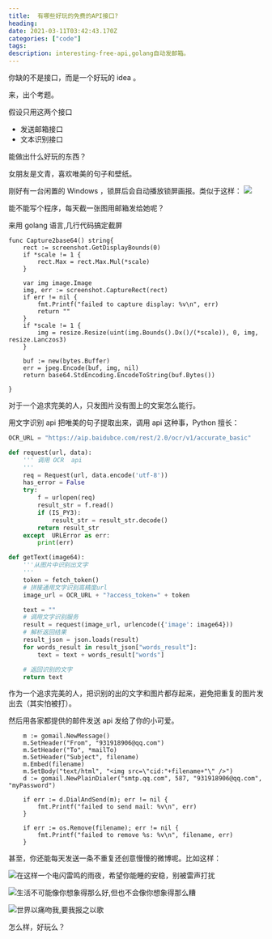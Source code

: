 ```yaml
---
title:  有哪些好玩的免费的API接口?
heading: 
date: 2021-03-11T03:42:43.170Z
categories: ["code"]
tags: 
description: interesting-free-api,golang自动发邮箱。
---
```


你缺的不是接口，而是一个好玩的 idea 。

来，出个考题。

假设只用这两个接口
- 发送邮箱接口
- 文本识别接口

能做出什么好玩的东西？

女朋友是文青，喜欢唯美的句子和壁纸。

刚好有一台闲置的 Windows ，锁屏后会自动播放锁屏画报。类似于这样：
![](https://gitee.com/smile365/blogimg/raw/master/sxy91/1615436033621.png)

能不能写个程序，每天截一张图用邮箱发给她呢？

来用 golang 语言,几行代码搞定截屏
```golang
func Capture2base64() string{
    rect := screenshot.GetDisplayBounds(0)
    if *scale != 1 {
        rect.Max = rect.Max.Mul(*scale)
    }

    var img image.Image
    img, err := screenshot.CaptureRect(rect)
    if err != nil {
        fmt.Printf("failed to capture display: %v\n", err)
        return ""
    }
    if *scale != 1 {
        img = resize.Resize(uint(img.Bounds().Dx()/(*scale)), 0, img, resize.Lanczos3)
    }

    buf := new(bytes.Buffer)
    err = jpeg.Encode(buf, img, nil)
    return base64.StdEncoding.EncodeToString(buf.Bytes())

}
```

对于一个追求完美的人，只发图片没有图上的文案怎么能行。

用文字识别 api 把唯美的句子提取出来，调用 api 这种事，Python 擅长：
```python
OCR_URL = "https://aip.baidubce.com/rest/2.0/ocr/v1/accurate_basic"

def request(url, data):
    ''' 调用 OCR  api 
    '''
    req = Request(url, data.encode('utf-8'))
    has_error = False
    try:
        f = urlopen(req)
        result_str = f.read()
        if (IS_PY3):
            result_str = result_str.decode()
        return result_str
    except  URLError as err:
        print(err)

def getText(image64):
    '''从图片中识别出文字
    '''
    token = fetch_token()
    # 拼接通用文字识别高精度url
    image_url = OCR_URL + "?access_token=" + token

    text = ""
    # 调用文字识别服务
    result = request(image_url, urlencode({'image': image64}))
    # 解析返回结果
    result_json = json.loads(result)
    for words_result in result_json["words_result"]:
        text = text + words_result["words"]

    # 返回识别的文字
    return text
```

作为一个追求完美的人，把识别的出的文字和图片都存起来，避免把重复的图片发出去（其实怕被打）。

然后用各家都提供的邮件发送 api 发给了你的小可爱。
```golang
    m := gomail.NewMessage()
    m.SetHeader("From", "931918906@qq.com")
    m.SetHeader("To", *mailTo)
    m.SetHeader("Subject", filename)
    m.Embed(filename)
    m.SetBody("text/html", "<img src=\"cid:"+filename+"\" />")
    d := gomail.NewPlainDialer("smtp.qq.com", 587, "931918906@qq.com", "myPassword")

    if err := d.DialAndSend(m); err != nil {
        fmt.Printf("failed to send mail: %v\n", err)
    }

    if err := os.Remove(filename); err != nil {
        fmt.Printf("failed to remove %s: %v\n", filename, err)
    }
```


甚至，你还能每天发送一条不重复还创意慢慢的微博呢。比如这样：

![在这样一个电闪雷鸣的雨夜，希望你能睡的安稳，别被雷声打扰](https://gitee.com/smile365/blogimg/raw/master/sxy91/1615435713344.png)

![生活不可能像你想象得那么好,但也不会像你想象得那么糟](https://gitee.com/smile365/blogimg/raw/master/sxy91/1615435761746.png)

![世界以痛吻我,要我报之以歌](https://gitee.com/smile365/blogimg/raw/master/sxy91/1615435678452.png)

怎么样，好玩么？

